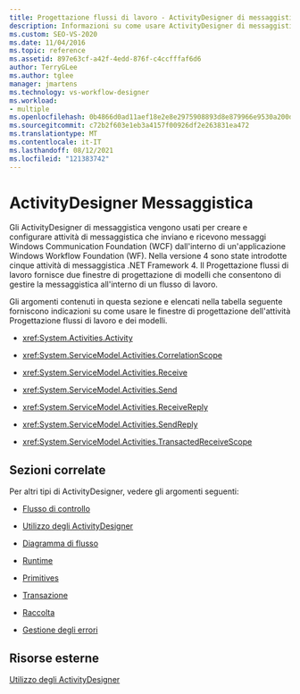 ```yaml
---
title: Progettazione flussi di lavoro - ActivityDesigner di messaggistica
description: Informazioni su come usare ActivityDesigner di messaggistica per creare e configurare attività di messaggistica che inviano e ricevono messaggi Windows Communication Foundation (WCF).
ms.custom: SEO-VS-2020
ms.date: 11/04/2016
ms.topic: reference
ms.assetid: 897e63cf-a42f-4edd-876f-c4ccfffaf6d6
author: TerryGLee
ms.author: tglee
manager: jmartens
ms.technology: vs-workflow-designer
ms.workload:
- multiple
ms.openlocfilehash: 0b4866d0ad11aef18e2e8e2975908893d8e879966e9530a200d8a9a300fd62f3
ms.sourcegitcommit: c72b2f603e1eb3a4157f00926df2e263831ea472
ms.translationtype: MT
ms.contentlocale: it-IT
ms.lasthandoff: 08/12/2021
ms.locfileid: "121383742"
---
```

# <a name="messaging-activity-designers"></a>ActivityDesigner Messaggistica

Gli ActivityDesigner di messaggistica vengono usati per creare e configurare attività di messaggistica che inviano e ricevono messaggi Windows Communication Foundation (WCF) dall'interno di un'applicazione Windows Workflow Foundation (WF). Nella versione 4 sono state introdotte cinque attività di messaggistica .NET Framework 4. Il Progettazione flussi di lavoro fornisce due finestre di progettazione di modelli che consentono di gestire la messaggistica all'interno di un flusso di lavoro.

Gli argomenti contenuti in questa sezione e elencati nella tabella seguente forniscono indicazioni su come usare le finestre di progettazione dell'attività Progettazione flussi di lavoro e dei modelli.

- <xref:System.Activities.Activity>

- <xref:System.ServiceModel.Activities.CorrelationScope>

- <xref:System.ServiceModel.Activities.Receive>

- <xref:System.ServiceModel.Activities.Send>

- <xref:System.ServiceModel.Activities.ReceiveReply>

- <xref:System.ServiceModel.Activities.SendReply>

- <xref:System.ServiceModel.Activities.TransactedReceiveScope>

## <a name="related-sections"></a>Sezioni correlate

Per altri tipi di ActivityDesigner, vedere gli argomenti seguenti:

- [Flusso di controllo](../workflow-designer/control-flow-activity-designers.md)

- [Utilizzo degli ActivityDesigner](control-flow-activity-designers.md)

- [Diagramma di flusso](../workflow-designer/flowchart-activity-designers.md)

- [Runtime](../workflow-designer/runtime-activity-designers.md)

- [Primitives](../workflow-designer/primitives-activity-designers.md)

- [Transazione](../workflow-designer/transaction-activity-designers.md)

- [Raccolta](../workflow-designer/collection-activity-designers.md)

- [Gestione degli errori](../workflow-designer/error-handling-activity-designers.md)

## <a name="external-resources"></a>Risorse esterne

[Utilizzo degli ActivityDesigner](control-flow-activity-designers.md)